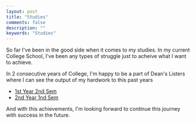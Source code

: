 ```yaml
---
layout: post
title: "Studies"
comments: false
description: ""
keywords: "Studies"
---
```


So far I've been in the good side when it comes to my studies. In my current College School, I've been any types of struggle just to acheive what I want to achieve.

In 2 consecutive years of College, I'm happy to be a part of Dean's Listers where I can see the output of my hardwork to this past years

- [1st Year 2nd Sem](https://i.ibb.co/j60yQgF/image.png)
- [2nd Year 1nd Sem](https://i.ibb.co/KmVbgGT/image.png)

And with this achievements, I'm looking forward to continue this journey with success in the future. 